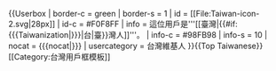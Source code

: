 {{Userbox
| border-c = green
| border-s = 1
| id       = [[File:Taiwan-icon-2.svg|28px]]
| id-c     = #F0F8FF
| info     = 這位用戶是'''[[臺灣|{{#if:{{{Taiwanization|}}}|台|臺}}灣人]]'''。
| info-c   = #98FB98
| info-s   = 10
| nocat    = {{{nocat|}}}
| usercategory = 台灣維基人
}}{{Top Taiwanese}}<noinclude>[[Category:台灣用戶框模板]]</noinclude>